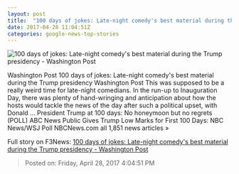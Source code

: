 ```yaml
---
layout: post
title:  "100 days of jokes: Late-night comedy's best material during the Trump presidency - Washington Post"
date: 2017-04-28 11:04:51Z
categories: google-news-top-stories
---
```


![100 days of jokes: Late-night comedy's best material during the Trump presidency - Washington Post](https://images.washingtonpost.com/?url=http://img.washingtonpost.com/blogs/style-blog/files/2017/04/latenight.jpg&w=1484&op=resize&opt=1&filter=antialias)

Washington Post 100 days of jokes: Late-night comedy's best material during the Trump presidency Washington Post This was supposed to be a really weird time for late-night comedians. In the run-up to Inauguration Day, there was plenty of hand-wringing and anticipation about how the hosts would tackle the news of the day after such a political upset, with Donald ... President Trump at 100 days: No honeymoon but no regrets (POLL) ABC News Public Gives Trump Low Marks for First 100 Days: NBC News/WSJ Poll NBCNews.com all 1,851 news articles »


Full story on F3News: [100 days of jokes: Late-night comedy's best material during the Trump presidency - Washington Post](http://www.f3nws.com/n/huuBSC)

> Posted on: Friday, April 28, 2017 4:04:51 PM
